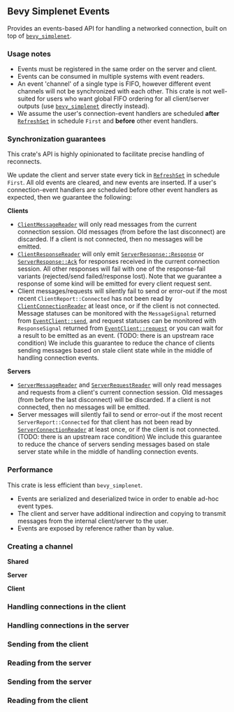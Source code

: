 ## Bevy Simplenet Events

Provides an events-based API for handling a networked connection, built on top of [`bevy_simplenet`](https://github.com/UkoeHB/bevy_simplenet).


### Usage notes

- Events must be registered in the same order on the server and client.
- Events can be consumed in multiple systems with event readers.
- An event 'channel' of a single type is FIFO, however different event channels will not be synchronized with each other. This crate is not well-suited for users who want global FIFO ordering for all client/server outputs (use [`bevy_simplenet`](https://github.com/UkoeHB/bevy_simplenet) directly instead).
- We assume the user's connection-event handlers are scheduled **after** [`RefreshSet`](bevy_simplenet_events::RefreshSet) in schedule `First` and **before** other event handlers.


### Synchronization guarantees

This crate's API is highly opinionated to facilitate precise handling of reconnects.

We update the client and server state every tick in [`RefreshSet`](bevy_simplenet_events::RefreshSet) in schedule `First`. All old events are cleared, and new events are inserted. If a user's connection-event handlers are scheduled before other event handlers as expected, then we guarantee the following:

**Clients**

- [`ClientMessageReader`](bevy_simplenet_events::ClientMessageReader) will only read messages from the current connection session. Old messages (from before the last disconnect) are discarded. If a client is not connected, then no messages will be emitted.
- [`ClientResponseReader`](bevy_simplenet_events::ClientResponseReader) will only emit [`ServerResponse::Response`](bevy_simplenet_events::Response) or [`ServerResponse::Ack`](bevy_simplenet_events::Ack) for responses received in the current connection session. All other responses will fail with one of the response-fail variants (rejected/send failed/response lost). Note that we guarantee a response of some kind will be emitted for every client request sent.
- Client messages/requests will silently fail to send or error-out if the most recent `ClientReport::Connected` has not been read by [`ClientConnectionReader`](bevy_simplenet_events::ClientConnectionReader) at least once, or if the client is not connected. Message statuses can be monitored with the `MessageSignal` returned from [`EventClient::send`](bevy_simplenet_events::EventClient::send), and request statuses can be monitored with `ResponseSignal` returned from [`EventClient::request`](bevy_simplenet_events::EventClient::request) or you can wait for a result to be emitted as an event. (TODO: there is an upstream race condition) We include this guarantee to reduce the chance of clients sending messages based on stale client state while in the middle of handling connection events.

**Servers**

- [`ServerMessageReader`](bevy_simplenet_events::ServerMessageReader) and [`ServerRequestReader`](bevy_simplenet_events::ServerRequestReader) will only read messages and requests from a client's current connection session. Old messages (from before the last disconnect) will be discarded. If a client is not connected, then no messages will be emitted.
- Server messages will silently fail to send or error-out if the most recent `ServerReport::Connected` for that client has not been read by [`ServerConnectionReader`](bevy_simplenet_events::ServerConnectionReader) at least once, or if the client is not connected. (TODO: there is an upstream race condition) We include this guarantee to reduce the chance of servers sending messages based on stale server state while in the middle of handling connection events.


### Performance

This crate is less efficient than `bevy_simplenet`.
- Events are serialized and deserialized twice in order to enable ad-hoc event types.
- The client and server have additional indirection and copying to transmit messages from the internal client/server to the user.
- Events are exposed by reference rather than by value.


### Creating a channel

**Shared**


**Server**


**Client**


### Handling connections in the client


### Handling connections in the server


### Sending from the client


### Reading from the server


### Sending from the server


### Reading from the client


